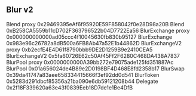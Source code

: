 ## Blur v2

Blend proxy          0x29469395eAf6f95920E59F858042f0e28D98a20B
Blend                0xB258CA5559b11cD702F363796522b04D7722Ea56
BlurExchange proxy   0x000000000000ad05ccc4f10045630fb830b95127
BlurExchange         0x983e96c26782a8dB500a6FB8Ab47a52E1b44862D
BlurExchangeV2 proxy 0xb2ecfE4E4D61f8790bbb9DE2D1259B9e2410CEA5
BlurExchangeV2       0x5fa60726E62c50Af45Ff2F6280C468DA438A7837
BlurPool proxy       0x0000000000A39bb272e79075ade125fd351887Ac
BlurPool             0x01a656024de4B89e2D0198BF4D468E8fd2358b17
BlurSwap             0x39da41747a83aee658334415666f3ef92dd0d541
BlurToken            0x5283d291dbcf85356a21ba090e6db59121208b44
Delegate             0x2f18F339620a63e43f0839Eeb18D7de1e1Be4DfB